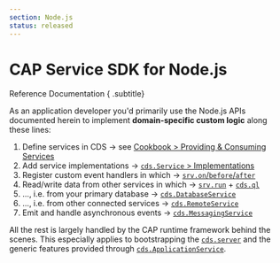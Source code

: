 ```yaml
---
section: Node.js
status: released
---
```

<!--- Migrated: @external/node.js/index.md -> @external/node.js/index.md -->

# CAP Service SDK for Node.js
Reference Documentation
{ .subtitle}


<!-- % include links-for-node.md %} -->

As an application developer you'd primarily use the Node.js APIs documented herein to implement **domain-specific custom logic** along these lines:

1. Define services in CDS &rarr; see [Cookbook > Providing & Consuming Services](../guides/providing-services#service-definitions)
2. Add service implementations &rarr; [`cds.Service` > Implementations](./core-services#implementing-services)
3. Register custom event handlers in which &rarr; [`srv.on`/`before`/`after`](./core-services#srv-on-before-after)
4. Read/write data from other services in which &rarr; [`srv.run`](./core-services#srv-run-query) + [`cds.ql`](./cds-ql)
5. ..., i.e. from your primary database &rarr; [`cds.DatabaseService`](./databases)
5. ..., i.e. from other connected services &rarr; [`cds.RemoteService`](./remote-services)
6. Emit and handle asynchronous events &rarr; [`cds.MessagingService`](./messaging)

All the rest is largely handled by the CAP runtime framework behind the scenes.
This especially applies to bootstrapping the [`cds.server`](./cds-serve) and the generic features
provided through [`cds.ApplicationService`](./app-services).
